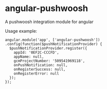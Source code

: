 angular-pushwoosh
=================

A pushwoosh integration module for angular

Usage example:

    angular.module('app', ['angular-pushwoosh'])
    .config(function($pushNotificationProvider) {
      $pushNotificationProvider.register({
        appId: '0EF2C-CCCFD',
        appName: null,
        gcmProjectNumber: '509541969118',
        onPushNotification: null,
        onRegisterSuccess: null,
        onRegisterError: null
      });
    });

